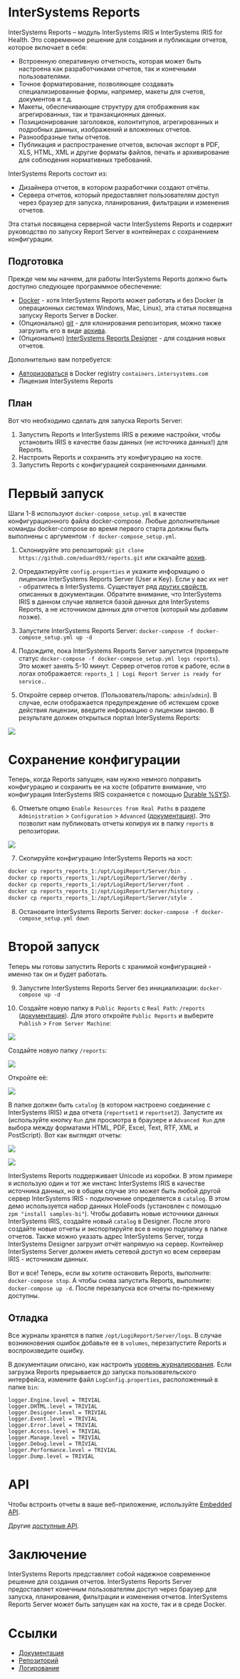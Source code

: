 # InterSystems Reports

InterSystems Reports – модуль InterSystems IRIS и InterSystems IRIS for Health. Это современное решение для создания и публикации отчетов, которое включает в себя:
- Встроенную оперативную отчетность, которая может быть настроена как разработчиками отчетов, так и конечными пользователями.
- Точное форматирование, позволяющее создавать специализированные формы, например, макеты для счетов, документов и т.д.
- Макеты, обеспечивающие структуру для отображения как агрегированных, так и транзакционных данных.
- Позиционирование заголовков, колонтитулов, агрегированных и подробных данных, изображений и вложенных отчетов.
- Разнообразные типы отчетов.
- Публикация и распространение отчетов, включая экспорт в PDF, XLS, HTML, XML и другие форматы файлов, печать и архивирование для соблюдения нормативных требований.


InterSystems Reports состоит из:
- Дизайнера отчетов, в котором разработчики создают отчёты.
- Сервера отчетов, который предоставляет  пользователям доступ через браузер для запуска, планирования, фильтрации и изменения отчетов.

Эта статья посвящена серверной части InterSystems Reports и содержит руководство по запуску Report Server в контейнерах с сохранением конфигурации.

## Подготовка

Прежде чем мы начнем, для работы InterSystems Reports должно быть доступно следующее программное обеспечение:

- [Docker](https://docs.docker.com/engine/install/) - хотя InterSystems Reports может работать и без Docker (в операционных системах Windows, Mac, Linux), эта статья посвящена запуску Reports Server в Docker.
- (Опционально) [git](https://git-scm.com/book/en/v2/Getting-Started-Installing-Git) - для клонирования репозитория, можно также загрузить его в виде [архива](https://github.com/eduard93/reports/archive/refs/heads/master.zip).
- (Опционально) [InterSystems Reports Designer](https://wrc.intersystems.com/) - для создания новых отчетов.

Дополнительно вам потребуется:
- [Авторизоваться](https://docs.intersystems.com/components/csp/docbook/DocBook.UI.Page.cls?KEY=PAGE_CONTAINERREGISTRY) в Docker registry `containers.intersystems.com`
- Лицензия InterSystems Reports

## План

Вот что необходимо сделать для запуска Reports Server:

1. Запустить Reports и InterSystems IRIS в режиме настройки, чтобы установить IRIS в качестве базы данных (не источника данных!) для Reports.
2. Настроить Reports и сохранить эту конфигурацию на хосте.
3. Запустить Reports с конфигурацией сохраненными данными.

# Первый запуск

Шаги 1-8 используют `docker-compose_setup.yml` в качестве конфигурационного файла docker-compose. Любые дополнительные команды docker-compose во время первого старта должны быть выполнены с аргументом `-f docker-compose_setup.yml`.

1. Склонируйте это репозиторий: `git clone https://github.com/eduard93/reports.git` или скачайте [архив](https://github.com/eduard93/reports/archive/refs/heads/master.zip).

2. Отредактируйте `config.properties` и укажите информацию о лицензии InterSystems Reports Server (User и Key). Если у вас их нет - обратитесь в InterSystems. Существует ряд [других свойств](https://docs.intersystems.com/irislatest/csp/docbook/DocBook.UI.Page.cls?KEY=GISR_server), описанных в документации. Обратите внимание, что InterSystems IRIS в данном случае является базой данных для InterSystems Reports, а не источником данных для отчетов (который мы добавим позже).

3. Запустите InterSystems Reports Server: `docker-compose -f docker-compose_setup.yml up -d`

4. Подождите, пока InterSystems Reports Server запустится (проверьте статус `docker-compose -f docker-compose_setup.yml logs reports`). Это может занять 5-10 минут. Сервер отчетов готов к работе, если в логах отображается: `reports_1 | Logi Report Server is ready for service.`.

5. Откройте сервер отчетов. (Пользователь/пароль: `admin`/`admin`). В случае, если отображается предупреждение об истекшем сроке действия лицензии, введите информацию о лицензии заново. В результате должен открыться портал InterSystems Reports:

![](https://user-images.githubusercontent.com/5127457/120627117-04bded00-c46c-11eb-99ad-5bc89e3bfb76.png)

# Сохранение конфигурации

Теперь, когда Reports запущен, нам нужно немного поправить конфигурацию и сохранить ее на хосте (обратите внимание, что конфигурация InterSystems IRIS сохраняется с помощью [Durable %SYS](https://docs.intersystems.com/irislatest/csp/docbook/DocBook.UI.Page.cls?KEY=ADOCK#ADOCK_iris_durable)).

6. Отметьте опцию `Enable Resources from Real Paths` в разделе `Administration` > `Configuration` > `Advanced` ([документация](https://devnet.logianalytics.com/hc/en-us/articles/1500009750141-Getting-and-Using-Resources-from-a-Real-Path)). Это позволит нам публиковать отчеты копируя их в папку `reports` в репозитории.

![](https://user-images.githubusercontent.com/5127457/120627668-90377e00-c46c-11eb-87c4-9745665c1857.png)

 7. Скопируйте конфигурацию InterSystems Reports на хост:
```bash
docker cp reports_reports_1:/opt/LogiReport/Server/bin .
docker cp reports_reports_1:/opt/LogiReport/Server/derby .
docker cp reports_reports_1:/opt/LogiReport/Server/font .
docker cp reports_reports_1:/opt/LogiReport/Server/history .
docker cp reports_reports_1:/opt/LogiReport/Server/style .
```
8. Остановите InterSystems Reports Server: `docker-compose -f docker-compose_setup.yml down`

# Второй запуск

Теперь мы готовы запустить Reports с хранимой конфигурацией - именно так он и будет работать.

9. Запустите InterSystems Reports Server без инициализации: `docker-compose up -d`

10. Создайте новую папку в `Public Reports` с `Real Path`: `/reports` ([документация](https://devnet.logianalytics.com/hc/en-us/articles/1500009750141-Getting-and-Using-Resources-from-a-Real-Path)). Для этого откройте `Public Reports` и выберите `Publish` > `From Server Machine`:

![](https://user-images.githubusercontent.com/5127457/120638494-da266100-c478-11eb-80a0-b89ba4e345db.png)

Создайте новую папку `/reports`:

![](https://user-images.githubusercontent.com/5127457/120638907-6fc1f080-c479-11eb-965d-8346d603ada2.png)

Откройте её:

![](https://user-images.githubusercontent.com/5127457/120638753-34bfbd00-c479-11eb-893f-0980ebe4f569.png)

В папке должен быть `catalog` (в котором настроено соединение с InterSystems IRIS) и два отчета (`reportset1` и `reportset2`). Запустите их (используйте кнопку `Run` для просмотра в браузере и `Advanced Run` для выбора между форматами HTML, PDF, Excel, Text, RTF, XML и PostScript). Вот как выглядят отчеты:

![](https://user-images.githubusercontent.com/5127457/120632926-333ec680-c472-11eb-8367-c1769fc344ce.png)

![](https://user-images.githubusercontent.com/5127457/120632973-42257900-c472-11eb-870f-9af4f77a5161.png)

InterSystems Reports поддерживает Unicode из коробки. В этом примере я использую один и тот же инстанс InterSystems IRIS в качестве источника данных, но в общем случае это может быть любой другой сервер InterSystems IRIS - подключение определяется в `catalog`. В этом демо используется набор данных HoleFoods (установлен с помощью `zpm "install samples-bi"`). Чтобы добавить новые источники данных InterSystems IRIS, создайте новый `catalog` в Designer. После этого создайте новые отчеты и экспортируйте все в новую подпапку в папке отчетов. Также можно указать адрес InterSystems Server, тогда InterSystems Designer загрузит отчёт напрямую на сервер. Контейнер InterSystems Server должен иметь сетевой доступ ко всем серверам IRIS - источникам данных.

Вот и все! Теперь, если вы хотите остановить Reports, выполните: `docker-compose stop`. А чтобы снова запустить Reports, выполните: `docker-compose up -d`. После перезапуска все отчеты по-прежнему доступны.

## Отладка

Все журналы хранятся в папке `/opt/LogiReport/Server/logs`. В случае возникновения ошибок добавьте ее в `volumes`, перезапустите Reports и воспроизведите ошибку.

В документации описано, как настроить [уровень журналирования](https://documentation.logianalytics.com/rsg17u1/content/html/config/config_log.htm?Highlight=logging). Если загрузка Reports прерывается до запуска пользовательского интерфейса, измените файл `LogConfig.properties`, расположенный в папке `bin`:

```
logger.Engine.level = TRIVIAL
logger.DHTML.level = TRIVIAL
logger.Designer.level = TRIVIAL
logger.Event.level = TRIVIAL
logger.Error.level = TRIVIAL
logger.Access.level = TRIVIAL
logger.Manage.level = TRIVIAL
logger.Debug.level = TRIVIAL
logger.Performance.level = TRIVIAL
logger.Dump.level = TRIVIAL
```

# API

Чтобы встроить отчеты в ваше веб-приложение, используйте [Embedded API](https://documentation.logianalytics.com/logiinfov12/content/embedded-reports-api.htm).

Другие [доступные API](https://documentation.logianalytics.com/logireportserverguidev17/content/html/api/wkapi_srv.htm).

# Заключение

InterSystems Reports представляет собой надежное современное решение для создания отчетов. InterSystems Reports Server предоставляет конечным пользователям доступ через браузер для запуска, планирования, фильтрации и изменения отчетов. InterSystems Reports Server может быть запущен как на хосте, так и в среде Docker.

# Ссылки

- [Документация](https://docs.intersystems.com/irislatest/csp/docbook/DocBook.UI.Page.cls?KEY=GISR_intro)
- [Репозиторий](https://github.com/eduard93/reports)
- [Логирование](https://documentation.logianalytics.com/rsg17u1/content/html/config/config_log.htm?Highlight=logging)


